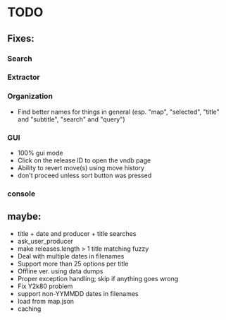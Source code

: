# TODO

## Fixes:

### Search

### Extractor

### Organization

- Find better names for things in general (esp. "map", "selected", "title" and "subtitle", "search" and "query")

### GUI

- 100% gui mode
- Click on the release ID to open the vndb page
- Ability to revert move(s) using move history
- don't proceed unless sort button was pressed

### console

## maybe:

- title + date and producer + title searches
- ask_user_producer
- make releases.length > 1 title matching fuzzy
- Deal with multiple dates in filenames
- Support more than 25 options per title
- Offline ver. using data dumps
- Proper exception handling; skip if anything goes wrong
- Fix Y2k80 problem
- support non-YYMMDD dates in filenames
- load from map.json
- caching
